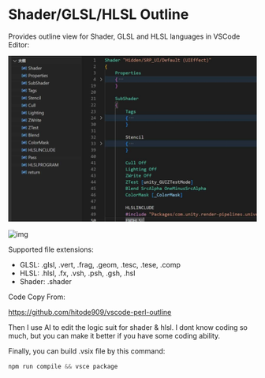 # Shader/GLSL/HLSL Outline

Provides outline view for Shader, GLSL and HLSL languages in VSCode Editor:

 ![](./intro.jpg)

 ![img](https://cdn.jsdelivr.net/gh/wangbenchong/vscode-shader-outline@main/Intro.jpg)

Supported file extensions:

- GLSL: .glsl, .vert, .frag, .geom, .tesc, .tese, .comp
- HLSL: .hlsl, .fx, .vsh, .psh, .gsh, .hsl
- Shader: .shader

Code Copy From:

https://github.com/hitode909/vscode-perl-outline

Then I use AI to edit the logic suit for shader & hlsl. I dont know coding so much, but you can make it better if you have some coding ability.

Finally, you can build .vsix file by this command:

```powershell
npm run compile && vsce package
```
